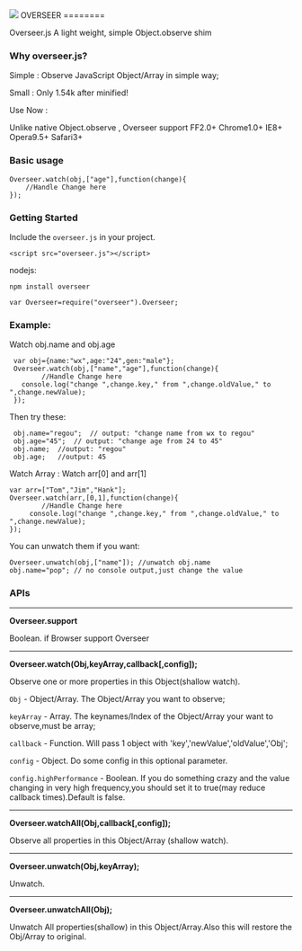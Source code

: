 <img src="https://raw.github.com/regou/overseer/master/icon.jpg" >
OVERSEER
========

Overseer.js A light weight, simple Object.observe shim


### Why overseer.js?

Simple  : Observe JavaScript Object/Array  in simple way;

Small   : Only 1.54k after minified!

Use Now :

Unlike native Object.observe , Overseer support FF2.0+ Chrome1.0+ IE8+ Opera9.5+ Safari3+


### Basic usage
    Overseer.watch(obj,["age"],function(change){
        //Handle Change here
    });



### Getting Started

Include the `overseer.js` in your project.

    <script src="overseer.js"></script>

nodejs:

	npm install overseer

	var Overseer=require("overseer").Overseer;


### Example:

Watch obj.name and obj.age

     var obj={name:"wx",age:"24",gen:"male"};
     Overseer.watch(obj,["name","age"],function(change){
            //Handle Change here
       console.log("change ",change.key," from ",change.oldValue," to ",change.newValue);
     });


Then try these:

     obj.name="regou";  // output: "change name from wx to regou"
     obj.age="45";  // output: "change age from 24 to 45"
     obj.name;  //output: "regou"
     obj.age;   //output: 45

Watch Array : Watch arr[0]  and  arr[1]

	var arr=["Tom","Jim","Hank"];
	Overseer.watch(arr,[0,1],function(change){
        	//Handle Change here
		 console.log("change ",change.key," from ",change.oldValue," to ",change.newValue);
 	});

You can unwatch them if you want:

    Overseer.unwatch(obj,["name"]); //unwatch obj.name
    obj.name="pop"; // no console output,just change the value


### APIs

*****
**Overseer.support**

Boolean. if Browser support Overseer


*****
**Overseer.watch(Obj,keyArray,callback[,config]);**

Observe one or more properties in this Object(shallow watch).

`Obj` - Object/Array. The Object/Array you want to observe;

`keyArray` - Array. The keynames/Index of the Object/Array your want to observe,must be array;

`callback` - Function. Will pass 1 object with 'key','newValue','oldValue','Obj';

`config` - Object. Do some config in this optional parameter.

`config.highPerformance` - Boolean. If you do something crazy and the value changing in very high frequency,you should set it to true(may reduce callback times).Default is false.
*****


**Overseer.watchAll(Obj,callback[,config]);**

Observe all properties in this Object/Array (shallow watch).
*****

**Overseer.unwatch(Obj,keyArray);**

Unwatch.
*****

**Overseer.unwatchAll(Obj);**

Unwatch All properties(shallow) in this Object/Array.Also this will restore the Obj/Array to original.

